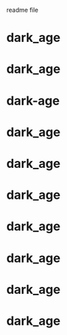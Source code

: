 readme file

# dark_age
# dark_age
# dark-age
# dark_age
# dark_age
# dark_age
# dark_age
# dark_age
# dark_age
# dark_age
